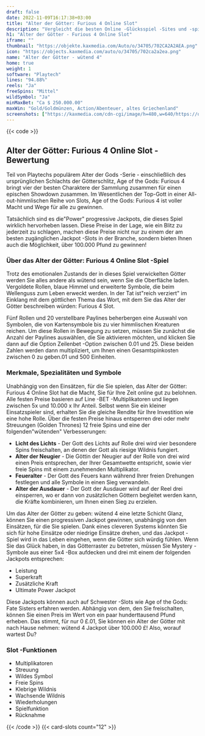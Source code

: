 ```yaml
---
draft: false
date: 2022-11-09T16:17:38+03:00
title: "Alter der Götter: Furious 4 Online Slot"
description: "Vergleicht die besten Online -Glücksspiel -Sites und -spiele Kanadas.  Unabhängige Produktbewertungen und exklusive Anmeldeangebote. Jetzt spielen!"
h1: "Alter der Götter - Furious 4 Online Slot"
iframe: ""
thumbnail: "https://objekte.kaxmedia.com/Auto/o/34705/702CA2A2AEA.png"
icon: "https://objects.kaxmedia.com/auto/o/34705/702ca2a2ea.png"
name: "Alter der Götter - wütend 4"
home: true
weight: 1
software: "Playtech"
lines: "94.88%"
reels: "Ja"
freeSpins: "Mittel"
wildSymbol: "Ja"
minMaxBet: "Ca $ 250.000.00"
maxWin: "Gold/Goldmünzen, Action/Abenteuer, altes Griechenland"
screenshots: ["https://kaxmedia.com/cdn-cgi/image/h=480,w=640/https://objects.kaxmedia.com/auto/o/16665/e890233a1a.webp"]
---
```


{{< code >}}<h2>Alter der Götter: Furious 4 Online Slot -Bewertung</h2><p>Teil von Playtechs populärem Alter der Gods -Serie - einschließlich des ursprünglichen Schlachts der Götterschlitz, Age of the Gods: Furious 4 bringt vier der besten Charaktere der Sammlung zusammen für einen epischen Showdown zusammen. Im Wesentlichen der Top-Gott in einer All-out-himmlischen Reihe von Slots, Age of the Gods: Furious 4 ist voller Macht und Wege für alle zu gewinnen.</p><p>Tatsächlich sind es die"Power" progressive Jackpots, die dieses Spiel wirklich hervorheben lassen. Diese Preise in der Lage, wie ein Blitz zu jederzeit zu schlagen, machen diese Preise nicht nur zu einem der am besten zugänglichen Jackpot -Slots in der Branche, sondern bieten Ihnen auch die Möglichkeit, über 100.000 Pfund zu gewinnen!</p><h3>Über das Alter der Götter: Furious 4 Online Slot -Spiel</h3><p>Trotz des emotionalen Zustands der in dieses Spiel verwickelten Götter werden Sie alles andere als wütend sein, wenn Sie die Oberfläche laden. Vergoldete Rollen, blaue Himmel und erweiterte Symbole, die beim Wellenguss zum Leben erweckt werden. In der Tat ist"reich verziert" im Einklang mit dem göttlichen Thema das Wort, mit dem Sie das Alter der Götter beschreiben würden: Furious 4 Slot.</p><p>Fünf Rollen und 20 verstellbare Paylines beherbergen eine Auswahl von Symbolen, die von Kartensymbole bis zu vier himmlischen Kreaturen reichen. Um diese Rollen in Bewegung zu setzen, müssen Sie zunächst die Anzahl der Paylines auswählen, die Sie aktivieren möchten, und klicken Sie dann auf die Option Zeilenbet -Option zwischen 0.01 und 25. Diese beiden Zahlen werden dann multipliziert, um Ihnen einen Gesamtspinkosten zwischen 0 zu geben.01 und 500 Einheiten.</p><h3>Merkmale, Spezialitäten und Symbole</h3><p>Unabhängig von den Einsätzen, für die Sie spielen, das Alter der Götter: Furious 4 Online Slot hat die Macht, Sie für Ihre Zeit online gut zu belohnen. Alle festen Preise basieren auf Line -BET -Multiplikatoren und liegen zwischen 5x und 10.000 x Ihr Anteil. Selbst wenn Sie ein kleiner Einsatzspieler sind, erhalten Sie die gleiche Rendite für Ihre Investition wie eine hohe Rolle. Über die festen Preise hinaus entsperren drei oder mehr Streuungen (Golden Thrones) 12 freie Spins und eine der folgenden"wütenden" Verbesserungen:</p><ul><li><strong>Licht des Lichts</strong> - Der Gott des Lichts auf Rolle drei wird vier besondere Spins freischalten, an denen der Gott als riesige Wildnis fungiert.</li><li><strong>Alter der Neugier</strong> - Die Göttin der Neugier auf der Rolle von drei wird einen Preis entsprechen, der Ihrer Gesamtwette entspricht, sowie vier freie Spins mit einem zunehmenden Multiplikator.</li><li><strong>Feueralter</strong> - Der Gott des Feuers kann während Ihrer freien Drehungen festlegen und alle Symbole in einen Sieg verwandeln.</li><li><strong>Alter der Ausdauer</strong> - Der Gott der Ausdauer wird auf der Reel drei einsperren, wo er dann von zusätzlichen Göttern begleitet werden kann, die Kräfte kombinieren, um Ihnen einen Sieg zu erzielen.</li></ul><p>Um das Alter der Götter zu geben: wütend 4 eine letzte Schicht Glanz, können Sie einen progressiven Jackpot gewinnen, unabhängig von den Einsätzen, für die Sie spielen. Dank eines cleveren Systems könnten Sie sich für hohe Einsätze oder niedrige Einsätze drehen, und das Jackpot -Spiel wird in das Leben eingehen, wenn die Götter sich würdig fühlen. Wenn Sie das Glück haben, in das Götterraster zu betreten, müssen Sie Mystery -Symbole aus einer 5x4 -Box aufdecken und drei mit einem der folgenden Jackpots entsprechen:</p><ul><li>Leistung</li><li>Superkraft</li><li>Zusätzliche Kraft</li><li>Ultimate Power Jackpot</li></ul><p>Diese Jackpots können auch auf Schwester -Slots wie Age of the Gods: Fate Sisters erfahren werden. Abhängig von dem, den Sie freischalten, können Sie einen Preis im Wert von ein paar hunderttausend Pfund erheben. Das stimmt, für nur 0 £.01, Sie können ein Alter der Götter mit nach Hause nehmen: wütend 4 Jackpot über 100.000 £! Also, worauf wartest Du?</p><h3>
Slot -Funktionen</h3><ul>
<li></span>
Multiplikatoren</li>
<li></span>
Streuung</li>
<li></span>
Wildes Symbol</li>
<li></span>
Freie Spins</li>
<li></span>
Klebrige Wildnis</li>
<li></span>
Wachsende Wildnis</li>
<li></span>
Wiederholungen</li>
<li></span>
Spielfunktion</li>
<li></span>
Rücknahme</li></ul>{{< /code >}}
 {{< card-slots count="12" >}}